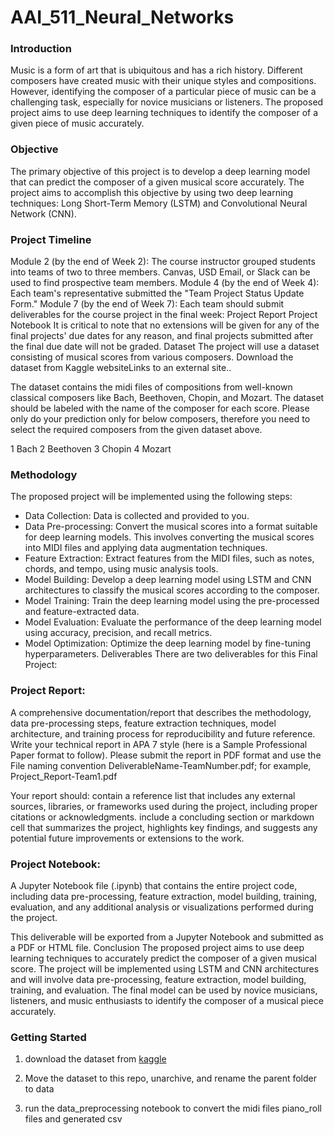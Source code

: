 # AAI_511_Neural_Networks

### Introduction
Music is a form of art that is ubiquitous and has a rich history. Different composers have created music with their unique styles and compositions. However, identifying the composer of a particular piece of music can be a challenging task, especially for novice musicians or listeners. The proposed project aims to use deep learning techniques to identify the composer of a given piece of music accurately.

### Objective
The primary objective of this project is to develop a deep learning model that can predict the composer of a given musical score accurately. The project aims to accomplish this objective by using two deep learning techniques: Long Short-Term Memory (LSTM) and Convolutional Neural Network (CNN).

### Project Timeline
Module 2 (by the end of Week 2): The course instructor grouped students into teams of two to three members. Canvas, USD Email, or Slack can be used to find prospective team members.
Module 4 (by the end of Week 4): Each team's representative submitted the "Team Project Status Update Form." 
Module 7 (by the end of Week 7): Each team should submit deliverables for the course project in the final week:
Project Report
Project Notebook
It is critical to note that no extensions will be given for any of the final projects' due dates for any reason, and final projects submitted after the final due date will not be graded.
Dataset
The project will use a dataset consisting of musical scores from various composers. Download the dataset from Kaggle websiteLinks to an external site..

The dataset contains the midi files of compositions from well-known classical composers like Bach, Beethoven, Chopin, and Mozart. The dataset should be labeled with the name of the composer for each score. Please only do your prediction only for below composers, therefore you need to select the required composers from the given dataset above.

1 Bach
2 Beethoven
3 Chopin
4 Mozart

### Methodology
The proposed project will be implemented using the following steps:

- Data Collection: Data is collected and provided to you.
- Data Pre-processing: Convert the musical scores into a format suitable for deep learning models. This involves converting the musical scores into MIDI files and applying data augmentation techniques.
- Feature Extraction: Extract features from the MIDI files, such as notes, chords, and tempo, using music analysis tools.
- Model Building: Develop a deep learning model using LSTM and CNN architectures to classify the musical scores according to the composer.
- Model Training: Train the deep learning model using the pre-processed and feature-extracted data.
- Model Evaluation: Evaluate the performance of the deep learning model using accuracy, precision, and recall metrics.
- Model Optimization: Optimize the deep learning model by fine-tuning hyperparameters.
Deliverables
There are two deliverables for this Final Project:

### Project Report: 
A comprehensive documentation/report that describes the methodology, data pre-processing steps, feature extraction techniques, model architecture, and training process for reproducibility and future reference. Write your technical report in APA 7 style (here is a Sample Professional Paper format to follow). Please submit the report in PDF format and use the File naming convention DeliverableName-TeamNumber.pdf; for example, Project_Report-Team1.pdf


Your report should:
contain a reference list that includes any external sources, libraries, or frameworks used during the project, including proper citations or acknowledgments.
include a concluding section or markdown cell that summarizes the project, highlights key findings, and suggests any potential future improvements or extensions to the work.

### Project Notebook: 
A Jupyter Notebook file (.ipynb) that contains the entire project code, including data pre-processing, feature extraction, model building, training, evaluation, and any additional analysis or visualizations performed during the project.


This deliverable will be exported from a Jupyter Notebook and submitted as a PDF or HTML file.
Conclusion
The proposed project aims to use deep learning techniques to accurately predict the composer of a given musical score. The project will be implemented using LSTM and CNN architectures and will involve data pre-processing, feature extraction, model building, training, and evaluation. The final model can be used by novice musicians, listeners, and music enthusiasts to identify the composer of a musical piece accurately.


### Getting Started

1. download the dataset from [kaggle](https://www.kaggle.com/datasets/blanderbuss/midi-classic-music/code)

2. Move the dataset to this repo, unarchive, and rename the parent folder to data

3. run the data_preprocessing notebook to convert the midi files piano_roll files and generated csv

